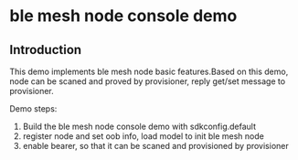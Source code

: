 # ble mesh node console demo
## Introduction  
This demo implements ble mesh node basic features.Based on this demo, node can be scaned and proved by provisioner, reply get/set message to provisioner.  

Demo steps:  
1. Build the ble mesh node console demo with sdkconfig.default  
2. register node and set oob info, load model to init ble mesh node  
3. enable bearer, so that it can be scaned and provisioned by provisioner  

